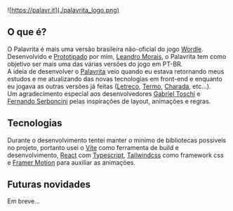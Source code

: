 ![https://palavr.it](./palavrita_logo.png)

## O que é?

O Palavrita é mais uma versão brasileira não-oficial do jogo [Wordle](https://www.nytimes.com/games/wordle/index.html).
Desenvolvido e [Prototipado](https://www.figma.com/file/B2QrUiYlUUmjTBd4WPvjDH/Palavrita?type=design&node-id=0%3A1&mode=design&t=axjNmqV2QulB1Yom-1) por mim, [Leandro Morais](https://github.com/lercokit), o Palavrita tem como objetivo ser mais uma das várias versões do jogo em PT-BR.\
A ideia de desenvolver o [Palavrita](https://palavr.it) veio quando eu estava retornando meus estudos e me atualizando das novas tecnologias em front-end e enquanto eu jogava as outras versões já feitas ([Letreco](https://www.gabtoschi.com/letreco/), [Termo](https://term.ooo/), [Charada](https://charada.vercel.app/), etc...).\
Um agradecimento especial aos desenvolvedores [Gabriel Toschi](https://gabtoschi.com/) e [Fernando Serboncini](https://fserb.com/) pelas inspirações de layout, animações e regras.

## Tecnologias

Durante o desenvolvimento tentei manter o minimo de bibliotecas possiveis no projeto, portanto usei o [Vite](https://vitejs.dev/) como ferramenta de build e desenvolvimento, [React](https://react.dev/) com [Typescript](https://www.typescriptlang.org/), [Tailwindcss](https://tailwindcss.com/) como framework css e [Framer Motion](https://www.framer.com/motion/) para auxiliar as animações.

## Futuras novidades

Em breve...
